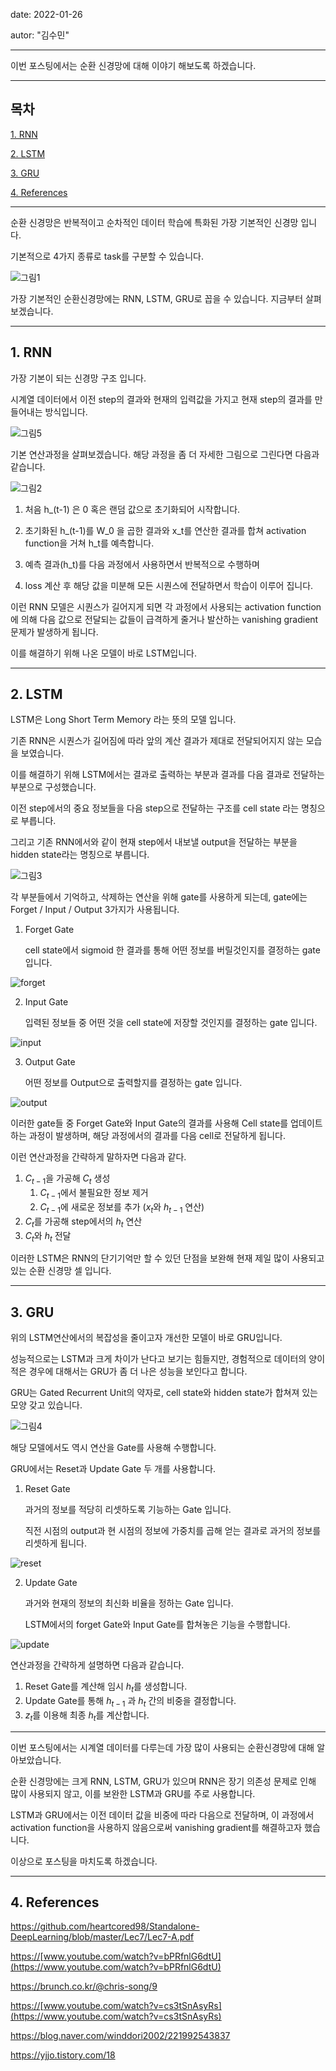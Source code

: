 date: 2022-01-26

autor:  "김수민"

---

이번 포스팅에서는 순환 신경망에 대해 이야기 해보도록 하겠습니다.

---

## 목차

[1. RNN](#1-rnn)

[2. LSTM](#2-lstm)

[3. GRU](#3-gru)

[4. References](#4-references)

---

순환 신경망은 반복적이고 순차적인 데이터 학습에 특화된 가장 기본적인 신경망 입니다.

기본적으로 4가지 종류로 task를 구분할 수 있습니다.

![그림1](https://user-images.githubusercontent.com/87166420/151270200-a5159997-ce33-4906-b07c-d617b61c8dc8.png)



가장 기본적인 순환신경망에는 RNN, LSTM, GRU로 꼽을 수 있습니다. 지금부터 살펴보겠습니다.

---

## 1. RNN

가장 기본이 되는 신경망 구조 입니다.

시계열 데이터에서 이전 step의 결과와 현재의 입력값을 가지고 현재 step의 결과를 만들어내는 방식입니다.

![그림5](https://user-images.githubusercontent.com/87166420/151270313-875776ab-c8d8-4ca6-8ca8-b57bcd728916.png)



기본 연산과정을 살펴보겠습니다. 해당 과정을 좀 더 자세한 그림으로 그린다면 다음과 같습니다.

![그림2](https://user-images.githubusercontent.com/87166420/151270336-13a077b4-5f31-4c7f-b395-f916a39ad19a.png)


1. 처음 h_(t-1) 은 0 혹은 랜덤 값으로 초기화되어 시작합니다.

2. 초기화된 h_(t-1)를 W_0 을 곱한 결과와 x_t를 연산한 결과를 합쳐 activation function을 거쳐  h_t를 예측합니다.
3. 예측 결과(h_t)를 다음 과정에서 사용하면서 반복적으로 수행하며
4. loss 계산 후 해당 값을 미분해 모든 시퀀스에 전달하면서 학습이 이루어 집니다.



이런 RNN 모델은 시퀀스가 길어지게 되면 각 과정에서 사용되는 activation function에 의해 다음 값으로 전달되는 값들이 급격하게 줄거나 발산하는 vanishing gradient문제가 발생하게 됩니다.

이를 해결하기 위해 나온 모델이 바로 LSTM입니다.

---

## 2. LSTM

LSTM은 Long Short Term Memory 라는 뜻의 모델 입니다.

기존 RNN은 시퀀스가 길어짐에 따라 앞의 계산 결과가 제대로 전달되어지지 않는 모습을 보였습니다.

이를 해결하기 위해 LSTM에서는 결과로 출력하는 부분과 결과를 다음 결과로 전달하는 부분으로 구성했습니다.

이전 step에서의 중요 정보들을 다음 step으로 전달하는 구조를 cell state 라는 명칭으로 부릅니다.

그리고 기존 RNN에서와 같이 현재 step에서 내보낼 output을 전달하는 부분을 hidden state라는 명칭으로 부릅니다.

![그림3](https://user-images.githubusercontent.com/87166420/151270371-8e6e58e8-2bdf-4ebe-ae1f-dd63bcd259a0.png)



각 부분들에서 기억하고, 삭제하는 연산을 위해 gate를 사용하게 되는데, gate에는 Forget / Input / Output 3가지가 사용됩니다.

1. Forget Gate

	cell state에서 sigmoid 한 결과를 통해 어떤 정보를 버릴것인지를 결정하는 gate입니다.

![forget](https://user-images.githubusercontent.com/87166420/151270537-b82258d5-e273-4238-b545-42bcedb51606.png)


2. Input Gate

   입력된 정보들 중 어떤 것을 cell state에 저장할 것인지를 결정하는 gate 입니다.

![input](https://user-images.githubusercontent.com/87166420/151270555-5f443a54-e2ee-4147-ab76-0aa15892cb56.png)

3. Output Gate

   어떤 정보를 Output으로 출력할지를 결정하는 gate 입니다.

![output](https://user-images.githubusercontent.com/87166420/151270577-20d2830d-de1b-4866-b537-758bb09a270e.png)



이러한 gate들 중 Forget Gate와 Input Gate의 결과를 사용해 Cell state를 업데이트 하는 과정이 발생하며, 해당 과정에서의 결과를 다음 cell로 전달하게 됩니다.

이런 연산과정을 간략하게 말하자면 다음과 같다.

1. $C_{t-1}$을 가공해 $C_{t}$ 생성
   1. $C_{t-1}$에서 불필요한 정보 제거
   2. $C_{t-1}$에 새로운 정보를 추가 ($x_{t}$와 $h_{t-1}$ 연산)
2. $C_{t}$를 가공해 step에서의 $h_{t}$ 연산
3. $C_{t}$와 $h_{t}$ 전달


이러한 LSTM은 RNN의 단기기억만 할 수 있던 단점을 보완해 현재 제일 많이 사용되고 있는 순환 신경망 셀 입니다.

---

## 3. GRU

위의 LSTM연산에서의 복잡성을 줄이고자 개선한 모델이 바로 GRU입니다.

성능적으로는 LSTM과 크게 차이가 난다고 보기는 힘들지만, 경험적으로 데이터의 양이 적은 경우에 대해서는 GRU가 좀 더 나은 성능을 보인다고 합니다.

GRU는 Gated Recurrent Unit의 약자로, cell state와 hidden state가 합쳐져 있는 모양 갖고 있습니다.

![그림4](https://user-images.githubusercontent.com/87166420/151270429-3e97dc28-7a7c-49e9-b842-e1abc2241477.png)

해당 모델에서도 역시 연산을 Gate를 사용해 수행합니다.

GRU에서는 Reset과 Update Gate 두 개를 사용합니다.

1. Reset Gate

   과거의 정보를 적당히 리셋하도록 기능하는 Gate 입니다.

   직전 시점의 output과 현 시점의 정보에 가중치를 곱해 얻는 결과로 과거의 정보를 리셋하게 됩니다.

![reset](https://user-images.githubusercontent.com/87166420/151270634-ab3509fd-c0b9-4d84-bd1c-3d47a0aaa273.png)

2. Update Gate


   과거와 현재의 정보의 최신화 비율을 정하는 Gate 입니다.

   LSTM에서의 forget Gate와 Input Gate를 합쳐놓은 기능을 수행합니다.

![update](https://user-images.githubusercontent.com/87166420/151270649-72a259c1-28cd-4508-a542-e1814368fbc5.png)

연산과정을 간략하게 설명하면 다음과 같습니다.

1. Reset Gate를 계산해 임시  $h_{t}$를 생성합니다.
2. Update Gate를 통해 $h_{t-1}$ 과 $h_{t}$ 간의 비중을 결정합니다.
3.  $z_{t}$를 이용해 최종  $h_{t}$를 계산합니다.

---

이번 포스팅에서는 시계열 데이터를 다루는데 가장 많이 사용되는 순환신경망에 대해 알아보았습니다.

순환 신경망에는 크게 RNN, LSTM, GRU가 있으며 RNN은 장기 의존성 문제로 인해 많이 사용되지 않고, 이를 보완한 LSTM과 GRU를 주로 사용합니다.

LSTM과 GRU에서는 이전 데이터 값을 비중에 따라 다음으로 전달하며, 이 과정에서 activation function을 사용하지 않음으로써 vanishing gradient를 해결하고자 했습니다.



이상으로 포스팅을 마치도록 하겠습니다.

---

## 4. References

[https](https://github.com/heartcored98/Standalone-DeepLearning/blob/master/Lec7/Lec7-A.pdf)[://](https://github.com/heartcored98/Standalone-DeepLearning/blob/master/Lec7/Lec7-A.pdf)[github.com/heartcored98/Standalone-DeepLearning/blob/master/Lec7/Lec7-A.pdf](https://github.com/heartcored98/Standalone-DeepLearning/blob/master/Lec7/Lec7-A.pdf)

[https://](https://www.youtube.com/watch?v=bPRfnlG6dtU)[www.youtube.com/watch?v=bPRfnlG6dtU](https://www.youtube.com/watch?v=bPRfnlG6dtU)

[https](https://brunch.co.kr/@chris-song/9)[://brunch.co.kr/@](https://brunch.co.kr/@chris-song/9)[chris-song/9](https://brunch.co.kr/@chris-song/9)

[https://](https://www.youtube.com/watch?v=cs3tSnAsyRs)[www.youtube.com/watch?v=cs3tSnAsyRs](https://www.youtube.com/watch?v=cs3tSnAsyRs)

[https](https://blog.naver.com/winddori2002/221992543837)[://](https://blog.naver.com/winddori2002/221992543837)[blog.naver.com/winddori2002/221992543837](https://blog.naver.com/winddori2002/221992543837)

https://yjjo.tistory.com/18

